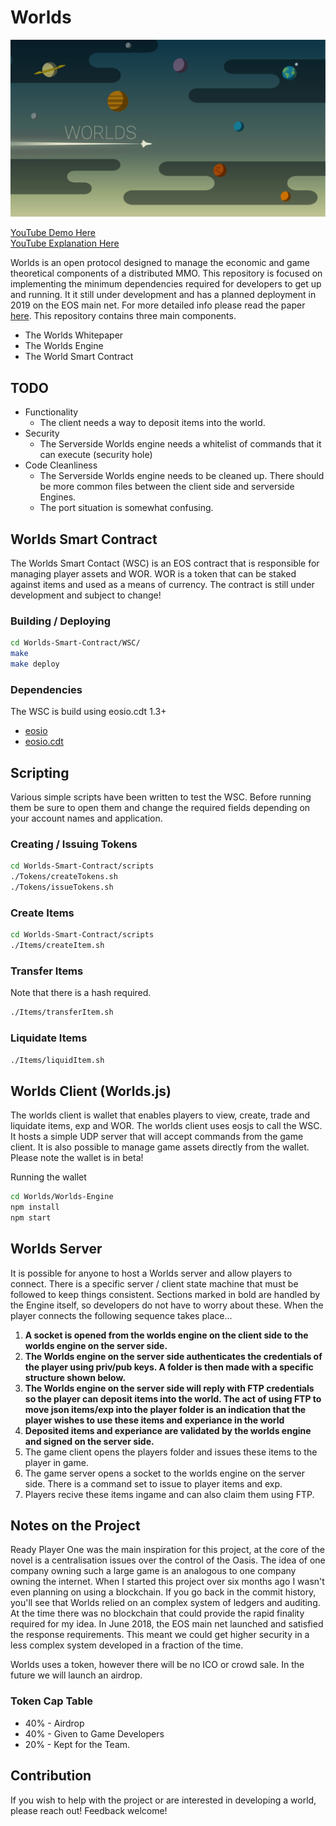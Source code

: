 # Worlds

<img src="Graphics/Header.png" alt="drawing" width="1000"/>

[YouTube Demo Here](https://www.youtube.com/watch?v=ZrWL-L7rXs0&t=14s) <br>
[YouTube Explanation Here](https://www.youtube.com/watch?v=wfqsvlMFGHs&t=71s)

Worlds is an open protocol designed to manage the economic and game theoretical components of a distributed MMO. This repository is focused on implementing the minimum dependencies required for developers to get up and running. It it still under development and has a planned deployment in 2019 on the EOS main net. For more detailed info please read the paper [here](https://github.com/Machine-Hum/Worlds/blob/master/Worlds-Whitepaper/whitepaper.pdf). This repository contains three main components.

* The Worlds Whitepaper
* The Worlds Engine
* The World Smart Contract

## TODO
  - Functionality
    - The client needs a way to deposit items into the world.
  - Security
    - The Serverside Worlds engine needs a whitelist of commands that it can execute (security hole)
  - Code Cleanliness
    - The Serverside Worlds engine needs to be cleaned up. There should be more common files between the client side and serverside Engines.
    - The port situation is somewhat confusing.
  

## Worlds Smart Contract 
The Worlds Smart Contact (WSC) is an EOS contract that is responsible for managing player assets and WOR. WOR is a token that can be staked against items and used as a means of currency. The contract is still under development and subject to change!

### Building / Deploying
```bash
cd Worlds-Smart-Contract/WSC/  
make
make deploy
```

### Dependencies
The WSC is build using eosio.cdt 1.3+
* [eosio](https://github.com/EOSIO/eos)
* [eosio.cdt](https://github.com/EOSIO/eosio.cdt)

## Scripting
Various simple scripts have been written to test the WSC. Before running them be sure to open them and change the required fields depending on your account names and application.

### Creating / Issuing Tokens
```bash
cd Worlds-Smart-Contract/scripts
./Tokens/createTokens.sh
./Tokens/issueTokens.sh
```
### Create Items
```bash
cd Worlds-Smart-Contract/scripts 
./Items/createItem.sh
```

### Transfer Items
Note that there is a hash required.
```bash
./Items/transferItem.sh
```

### Liquidate Items
```bash
./Items/liquidItem.sh
```

## Worlds Client (Worlds.js)
The worlds client is wallet that enables players to view, create, trade and liquidate items, exp and WOR. The worlds client uses eosjs to call the WSC. It hosts a simple UDP server that will accept commands from the game client. It is also possible to manage game assets directly from the wallet. Please note the wallet is in beta!

Running the wallet
```bash
cd Worlds/Worlds-Engine
npm install
npm start
```

## Worlds Server
It is possible for anyone to host a Worlds server and allow players to connect. There is a specific server / client state machine that must be followed to keep things consistent. Sections marked in bold are handled by the Engine itself, so developers do not have to worry about these. When the player connects the following sequence takes place...

1. **A socket is opened from the worlds engine on the client side to the worlds engine on the server side.**
2. **The Worlds engine on the server side authenticates the credentials of the player using priv/pub keys. A folder is then made with a specific structure shown below.**
3. **The Worlds engine on the server side will reply with FTP credentials so the player can deposit items into the world. The act of using FTP to move json items/exp into the player folder is an indication that the player wishes to use these items and experiance in the world**
5. **Deposited items and experiance are validated by the worlds engine and signed on the server side.**
6. The game client opens the players folder and issues these items to the player in game.
7. The game server opens a socket to the worlds engine on the server side. There is a command set to issue to player items and exp.
8. Players recive these items ingame and can also claim them using FTP.

## Notes on the Project 
Ready Player One was the main inspiration for this project, at the core of the novel is a centralisation issues over the control of the Oasis. The idea of one company owning such a large game is an analogous to one company owning the internet. When I started this project over six months ago I wasn't even planning on using a blockchain. If you go back in the commit history, you'll see that Worlds relied on an complex system of ledgers and auditing. At the time there was no blockchain that could provide the rapid finality required for my idea. In June 2018, the EOS main net launched and satisfied the response requirements. This meant we could get higher security in a less complex system developed in a fraction of the time.

Worlds uses a token, however there will be no ICO or crowd sale. In the future we will launch an airdrop.

### Token Cap Table
* 40% - Airdrop
* 40% - Given to Game Developers
* 20% - Kept for the Team.

## Contribution
If you wish to help with the project or are interested in developing a world, please reach out! Feedback welcome!
